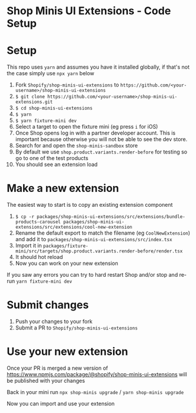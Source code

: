 # Shop Minis UI Extensions - Code Setup

# Setup

This repo uses `yarn` and assumes you have it installed globally, if that's not the case simply use `npx yarn` below

1) Fork `Shopify/shop-minis-ui-extensions` to `https://github.com/<your-username>/shop-minis-ui-extensions`
2) `$ git clone https://github.com/<your-username>/shop-minis-ui-extensions.git`
3) `$ cd shop-minis-ui-extensions`
4) `$ yarn`
5) `$ yarn fixture-mini dev`
6) Select a target to open the fixture mini (eg press `i` for iOS)
7) Once Shop opens log in with a partner developer account. This is important because otherwise you will not be able to see the dev store.
8) Search for and open the `shop-minis-sandbox` store
9) By default we use `shop.product.variants.render-before` for testing so go to one of the test products
10) You should see an extension load

# Make a new extension

The easiest way to start is to copy an existing extension component

1) `$ cp -r packages/shop-minis-ui-extensions/src/extensions/bundle-products-carousel packages/shop-minis-ui-extensions/src/extensions/cool-new-extension`
2) Rename the default export to match the filename (eg `CoolNewExtension`) and add it to `packages/shop-minis-ui-extensions/src/index.tsx`
3) Import it in `packages/fixture-mini/src/targets/shop.product.variants.render-before/render.tsx`
4) It should hot reload
5) Now you can work on your new extension

If you saw any errors you can try to hard restart Shop and/or stop and re-run `yarn fixture-mini dev`

# Submit changes

1) Push your changes to your fork
2) Submit a PR to `Shopify/shop-minis-ui-extensions`

# Use your new extension

Once your PR is merged a new version of https://www.npmjs.com/package/@shopify/shop-minis-ui-extensions will be published with your changes

Back in your mini run `npx shop-minis upgrade` / `yarn shop-minis upgrade`

Now you can import and use your extension
